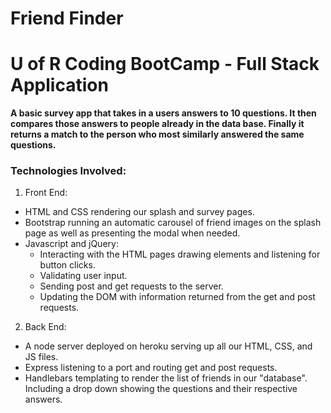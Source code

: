 # Friend Finder 
# U of R Coding BootCamp - Full Stack Application
**A basic survey app that takes in a users answers to 10 questions.  It then compares those answers to people already in the data base.  Finally it returns a match to the person who most similarly answered the same questions.**

### Technologies Involved: 
1. Front End: 
  - HTML and CSS rendering our splash and survey pages. 
  - Bootstrap running an automatic carousel of friend images on the splash page as well as presenting the modal when needed.
  - Javascript and jQuery:
    - Interacting with the HTML pages drawing elements and listening for button clicks.
    - Validating user input.
    - Sending post and get requests to the server.
    - Updating the DOM with information returned from the get and post requests. 
2. Back End: 
  - A node server deployed on heroku serving up all our HTML, CSS, and JS files.
  - Express listening to a port and routing get and post requests.
  - Handlebars templating to render the list of friends in our "database".  Including a drop down showing the questions and their respective answers.
